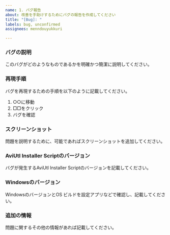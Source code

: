 ```yaml
---
name: 1. バグ報告
about: 改善を手助けするためにバグの報告を作成してください
title: "[Bug]: "
labels: bug, unconfirmed
assignees: menndouyukkuri

---
```


### バグの説明
このバグがどのようなものであるかを明確かつ簡潔に説明してください。

### 再現手順
バグを再現するための手順を以下のように記載してください。
1. ○○に移動
2. □□をクリック
3. バグを確認

### スクリーンショット
問題を説明するために、可能であればスクリーンショットを追加してください。

### AviUtl Installer Scriptのバージョン
バグが発生するAviUtl Installer Scriptのバージョンを記載してください。

### Windowsのバージョン
WindowsのバージョンとOS ビルドを設定アプリなどで確認し、記載してください。

### 追加の情報
問題に関するその他の情報があれば記載してください。
